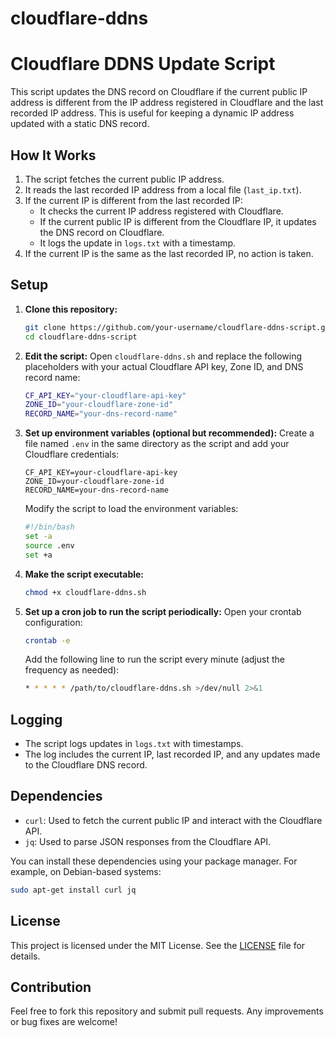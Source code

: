 # cloudflare-ddns

# Cloudflare DDNS Update Script

This script updates the DNS record on Cloudflare if the current public IP address is different from the IP address registered in Cloudflare and the last recorded IP address. This is useful for keeping a dynamic IP address updated with a static DNS record.

## How It Works

1. The script fetches the current public IP address.
2. It reads the last recorded IP address from a local file (`last_ip.txt`).
3. If the current IP is different from the last recorded IP:
   - It checks the current IP address registered with Cloudflare.
   - If the current public IP is different from the Cloudflare IP, it updates the DNS record on Cloudflare.
   - It logs the update in `logs.txt` with a timestamp.
4. If the current IP is the same as the last recorded IP, no action is taken.

## Setup

1. **Clone this repository:**
   ```bash
   git clone https://github.com/your-username/cloudflare-ddns-script.git
   cd cloudflare-ddns-script
   ```

2. **Edit the script:**
   Open `cloudflare-ddns.sh` and replace the following placeholders with your actual Cloudflare API key, Zone ID, and DNS record name:
   ```bash
   CF_API_KEY="your-cloudflare-api-key"
   ZONE_ID="your-cloudflare-zone-id"
   RECORD_NAME="your-dns-record-name"
   ```

3. **Set up environment variables (optional but recommended):**
   Create a file named `.env` in the same directory as the script and add your Cloudflare credentials:
   ```env
   CF_API_KEY=your-cloudflare-api-key
   ZONE_ID=your-cloudflare-zone-id
   RECORD_NAME=your-dns-record-name
   ```

   Modify the script to load the environment variables:
   ```bash
   #!/bin/bash
   set -a
   source .env
   set +a
   ```

4. **Make the script executable:**
   ```bash
   chmod +x cloudflare-ddns.sh
   ```

5. **Set up a cron job to run the script periodically:**
   Open your crontab configuration:
   ```bash
   crontab -e
   ```

   Add the following line to run the script every minute (adjust the frequency as needed):
   ```bash
   * * * * * /path/to/cloudflare-ddns.sh >/dev/null 2>&1
   ```

## Logging

- The script logs updates in `logs.txt` with timestamps.
- The log includes the current IP, last recorded IP, and any updates made to the Cloudflare DNS record.

## Dependencies

- `curl`: Used to fetch the current public IP and interact with the Cloudflare API.
- `jq`: Used to parse JSON responses from the Cloudflare API.

You can install these dependencies using your package manager. For example, on Debian-based systems:
```bash
sudo apt-get install curl jq
```

## License

This project is licensed under the MIT License. See the [LICENSE](LICENSE) file for details.

## Contribution

Feel free to fork this repository and submit pull requests. Any improvements or bug fixes are welcome!
